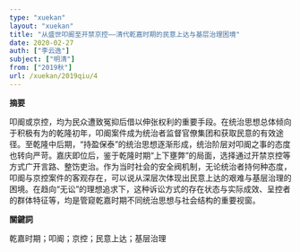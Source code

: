 ```yaml
---
type: "xuekan"
layout: "xuekan"
title: "从盛世叩阍至开禁京控——清代乾嘉时期的民意上达与基层治理困境"
date: 2020-02-27
auth: ["李云逸"]
subject: ["明清"]
from: ["2019秋"]
url: /xuekan/2019qiu/4
---
```


**摘要**      

叩阍或京控，均为民众遭致冤抑后借以伸张权利的重要手段。在统治思想总体倾向于积极有为的乾隆初年，叩阍案件成为统治者监督官僚集团和获取民意的有效途径。至乾隆中后期，“持盈保泰”的统治思想逐渐形成，统治阶层对叩阍之事的态度也转向严苛。嘉庆即位后，鉴于乾隆时期“上下壅弊”的局面，选择通过开禁京控等方式广开言路、整饬吏治。作为当时社会的安全阀机制，无论统治者持何种态度，叩阍与京控案件的客观存在，可以说从深层次体现出民意上达的艰难与基层治理的困境。在趋向“无讼”的理想追求下，这种诉讼方式的存在状态与实际成效、呈控者的群体特征等，均是管窥乾嘉时期不同统治思想与社会结构的重要视窗。

**關鍵詞**

乾嘉时期；叩阍；京控；民意上达；基层治理
